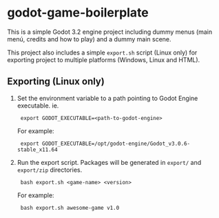 # godot-game-boilerplate

This is a simple Godot 3.2 engine project including dummy menus (main menú, credits and how to play) and a dummy main scene.

This project also includes a simple `export.sh` script (Linux only) for exporting project to multiple platforms (Windows, Linux and HTML).

## Exporting (Linux only)

1. Set the environment variable to a path pointing to Godot Engine executable. ie.

        export GODOT_EXECUTABLE=<path-to-godot-engine>

    For example:

        export GODOT_EXECUTABLE=/opt/godot-engine/Godot_v3.0.6-stable_x11.64

2. Run the export script. Packages will be generated in `export/` and `export/zip` directories.

        bash export.sh <game-name> <version>

    For example:

        bash export.sh awesome-game v1.0
